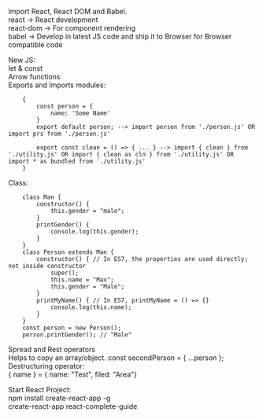 Import React, React DOM and Babel.<br />
react -> React development<br />
react-dom -> For component rendering<br />
babel -> Develop in latest JS code and ship it to Browser for Browser compatible code

New JS:<br />
let & const<br />
Arrow functions<br />
Exports and Imports modules:
```
    {
        const person = {
            name: 'Some Name'
        }
        export default person; --> import person from './person.js' OR import prs from './person.js'

        export const clean = () => { ... } --> import { clean } from './utility.js' OR import { clean as cln } from './utility.js' OR import * as bundled from './utility.js'
    }
```
Class:
```
    class Man {
        constructor() {
            this.gender = "male";
        }
        printGender() {
            console.log(this.gender);
        }
    }
    class Person extends Man {
        constructor() { // In ES7, the properties are used directly; not inside constructor
            super();
            this.name = "Max";
            this.gender = "Male";
        }
        printMyName() { // In ES7, printMyName = () => {}
            console.log(this.name);
        }
    }
    const person = new Person();
    person.printGender(); // "Male"
```
Spread and Rest operators<br />
    Helps to copy an array/object. const secondPerson = { ...person };<br />
Destructuring operator:<br />
    { name } = { name: "Test", filed: "Area"}

Start React Project:<br />
npm install create-react-app -g<br />
create-react-app react-complete-guide